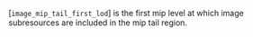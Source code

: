 [`image_mip_tail_first_lod`] is the first mip level at which image
subresources are included in the mip tail region.